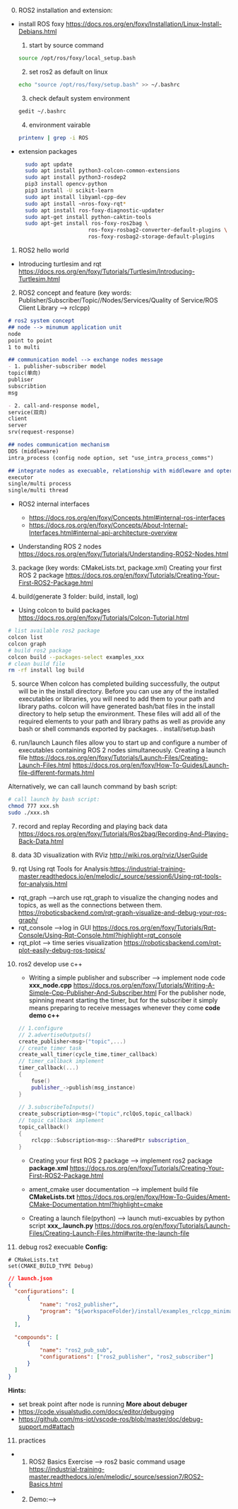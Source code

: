 0. ROS2 installation and extension:
- install ROS foxy
https://docs.ros.org/en/foxy/Installation/Linux-Install-Debians.html
  1. start by source command
    ```bash
    source /opt/ros/foxy/local_setup.bash
    ```
  2. set ros2 as default on linux
    ```bash
    echo "source /opt/ros/foxy/setup.bash" >> ~/.bashrc
    ```
  3. check default system environment
    ```bash
    gedit ~/.bashrc
    ```
  4. environment vairable
    ```bash
    printenv | grep -i ROS
    ```

- extension packages
  ```bash
    sudo apt update
    sudo apt install python3-colcon-common-extensions
    sudo apt install python3-rosdep2
    pip3 install opencv-python
    pip3 install -U scikit-learn
    sudo apt install libyaml-cpp-dev 
    sudo apt install ~nros-foxy-rqt*
    sudo apt install ros-foxy-diagnostic-updater
    sudo apt-get install python-caktin-tools
    sudo apt-get install ros-foxy-ros2bag \
                        ros-foxy-rosbag2-converter-default-plugins \
                        ros-foxy-rosbag2-storage-default-plugins
  
  ```

1. ROS2 hello world
- Introducing turtlesim and rqt
https://docs.ros.org/en/foxy/Tutorials/Turtlesim/Introducing-Turtlesim.html

2. ROS2 concept and feature
(key words: Publisher/Subscriber/Topic//Nodes/Services/Quality of Service/ROS Client Library --> rclcpp)
```md
# ros2 system concept
## node --> minumum application unit
node
point to point
1 to multi

## communication model --> exchange nodes message
- 1. publisher-subscriber model
topic(单向)
publiser
subscribtion
msg

- 2. call-and-response model,
service(双向)
client
server
srv(request-response)

## nodes communication mechanism
DDS (middleware)
intra_process (config node option, set "use_intra_process_comms")

## integrate nodes as execuable, relationship with middleware and opteration system
executor
single/multi process
single/multi thread
```

- ROS2 internal interfaces
  - https://docs.ros.org/en/foxy/Concepts.html#internal-ros-interfaces
  - https://docs.ros.org/en/foxy/Concepts/About-Internal-Interfaces.html#internal-api-architecture-overview

- Understanding ROS 2 nodes
https://docs.ros.org/en/foxy/Tutorials/Understanding-ROS2-Nodes.html

3. package
(key words: CMakeLists.txt, package.xml)
Creating your first ROS 2 package
https://docs.ros.org/en/foxy/Tutorials/Creating-Your-First-ROS2-Package.html

4. build(generate 3 folder: build, install, log)
- Using colcon to build packages
https://docs.ros.org/en/foxy/Tutorials/Colcon-Tutorial.html

```bash
# list available ros2 package
colcon list
colcon graph
# build ros2 package
colcon build --packages-select examples_xxx
# clean build file
rm -rf install log build
```

5. source
When colcon has completed building successfully, the output will be in the install directory. Before you can use any of the installed executables or libraries, you will need to add them to your path and library paths. colcon will have generated bash/bat files in the install directory to help setup the environment. These files will add all of the required elements to your path and library paths as well as provide any bash or shell commands exported by packages.
. install/setup.bash

6. run/launch
Launch files allow you to start up and configure a number of executables containing ROS 2 nodes simultaneously.
Creating a launch file
https://docs.ros.org/en/foxy/Tutorials/Launch-Files/Creating-Launch-Files.html
https://docs.ros.org/en/foxy/How-To-Guides/Launch-file-different-formats.html

Alternatively, we can call launch command by bash script:
```bash
# call launch by bash script:
chmod 777 xxx.sh
sudo ./xxx.sh
```

7. record and replay
Recording and playing back data
https://docs.ros.org/en/foxy/Tutorials/Ros2bag/Recording-And-Playing-Back-Data.html

8. data 3D visualization with RViz
http://wiki.ros.org/rviz/UserGuide
   
9. rqt
Using rqt Tools for Analysis:https://industrial-training-master.readthedocs.io/en/melodic/_source/session6/Using-rqt-tools-for-analysis.html
- rqt_graph -->arch
  use rqt_graph to visualize the changing nodes and topics, as well as the connections between them.
  https://roboticsbackend.com/rqt-graph-visualize-and-debug-your-ros-graph/
- rqt_console -->log in GUI
  https://docs.ros.org/en/foxy/Tutorials/Rqt-Console/Using-Rqt-Console.html?highlight=rqt_console
- rqt_plot --> time series visualization
  https://roboticsbackend.com/rqt-plot-easily-debug-ros-topics/

10. ros2 develop use c++
    - Writing a simple publisher and subscriber --> implement node code **xxx_node.cpp**
    https://docs.ros.org/en/foxy/Tutorials/Writing-A-Simple-Cpp-Publisher-And-Subscriber.html
    For the publisher node, spinning meant starting the timer, but for the subscriber it simply means preparing to receive messages whenever they come
    **code demo c++**
    ```c++
    // 1.configure
    // 2.advertiseOutputs()
    create_publisher<msg>("topic",...)
    // create timer task
    create_wall_timer(cycle_time,timer_callback)
    // timer_callback implement
    timer_callback(...)
    {
        fuse()
        publisher_->publish(msg_instance)
    }
       
    // 3.subscribeToInputs() 
    create_subscription<msg>("topic",rclQoS,topic_callback)
    // topic_callback implement
    topic_callback()
    {
        rclcpp::Subscription<msg>::SharedPtr subscription_
    }
    ```
    
    - Creating your first ROS 2 package --> implement ros2 package **package.xml**
    https://docs.ros.org/en/foxy/Tutorials/Creating-Your-First-ROS2-Package.html

    - ament_cmake user documentation --> implement build file **CMakeLists.txt**
    https://docs.ros.org/en/foxy/How-To-Guides/Ament-CMake-Documentation.html?highlight=cmake

    - Creating a launch file(python) --> launch muti-excuables by python script **xxx_.launch.py**
    https://docs.ros.org/en/foxy/Tutorials/Launch-Files/Creating-Launch-Files.html#write-the-launch-file

11. debug ros2 execuable
**Config:**
```CMakeLists
# CMakeLists.txt
set(CMAKE_BUILD_TYPE Debug)
```

```json
// launch.json
{
  "configurations": [
      {
          "name": "ros2_publisher",
          "program": "${workspaceFolder}/install/examples_rclcpp_minimal_subscriber/lib/examples_rclcpp_minimal_subscriber/"
      }
  ],

  "compounds": [
      {
          "name": "ros2_pub_sub",
          "configurations": ["ros2_publisher", "ros2_subscriber"]
      }
  ]
}
```
**Hints:**
- set break point after node is running
**More about debuger**
- https://code.visualstudio.com/docs/editor/debugging
- https://github.com/ms-iot/vscode-ros/blob/master/doc/debug-support.md#attach


11. practices  
- 1. ROS2 Basics Exercise --> ros2 basic command usage
  https://industrial-training-master.readthedocs.io/en/melodic/_source/session7/ROS2-Basics.html
- 2. Demo:--> 